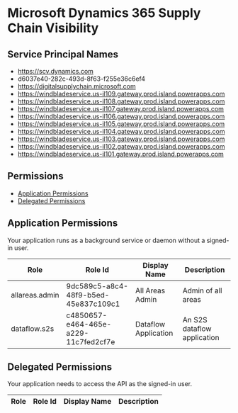 # Microsoft Dynamics 365 Supply Chain Visibility
## Service Principal Names
- https://scv.dynamics.com
- d6037e40-282c-493d-8f63-f255e36c6ef4
- https://digitalsupplychain.microsoft.com
- https://windbladeservice.us-il109.gateway.prod.island.powerapps.com
- https://windbladeservice.us-il108.gateway.prod.island.powerapps.com
- https://windbladeservice.us-il107.gateway.prod.island.powerapps.com
- https://windbladeservice.us-il106.gateway.prod.island.powerapps.com
- https://windbladeservice.us-il105.gateway.prod.island.powerapps.com
- https://windbladeservice.us-il104.gateway.prod.island.powerapps.com
- https://windbladeservice.us-il103.gateway.prod.island.powerapps.com
- https://windbladeservice.us-il102.gateway.prod.island.powerapps.com
- https://windbladeservice.us-il101.gateway.prod.island.powerapps.com

 ## Permissions
- [Application Permissions](#application-permissions)
- [Delegated Permissions](#delegated-permissions)

## Application Permissions
Your application runs as a background service or daemon without a signed-in user.

| Role | Role Id | Display Name | Description |
|---|---|---|---|
| allareas.admin | 9dc589c5-a8c4-48f9-b5ed-45e837c109c1 | All Areas Admin | Admin of all areas |
| dataflow.s2s | c4850657-e464-465e-a229-11c7fed2cf7e | Dataflow Application | An S2S dataflow application |

## Delegated Permissions
Your application needs to access the API as the signed-in user. 

| Role | Role Id | Display Name | Description |
|---|---|---|---|

